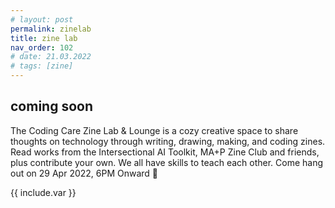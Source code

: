 ```yaml
---
# layout: post
permalink: zinelab
title: zine lab
nav_order: 102
# date: 21.03.2022 
# tags: [zine]
---
```


## coming soon 

The Coding Care Zine Lab & Lounge is a cozy creative space to share thoughts on technology through writing, drawing, making, and coding zines. Read works from the Intersectional AI Toolkit, MA+P Zine Club and friends, plus contribute your own. We all have skills to teach each other. Come hang out on 29 Apr 2022, 6PM Onward 💜

{{ include.var }}

